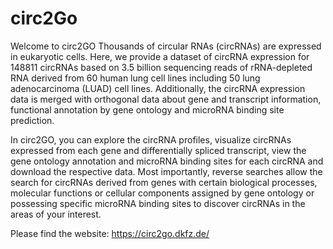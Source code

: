 # circ2Go


Welcome to circ2GO
Thousands of circular RNAs (circRNAs) are expressed in eukaryotic cells. Here, we provide a dataset of circRNA expression for 148811 circRNAs based on 3.5 billion sequencing reads of rRNA-depleted RNA derived from 60 human lung cell lines including 50 lung adenocarcinoma (LUAD) cell lines. Additionally, the circRNA expression data is merged with orthogonal data about gene and transcript information, functional annotation by gene ontology and microRNA binding site prediction.

In circ2GO, you can explore the circRNA profiles, visualize circRNAs expressed from each gene and differentially spliced transcript, view the gene ontology annotation and microRNA binding sites for each circRNA and download the respective data. Most importantly, reverse searches allow the search for circRNAs derived from genes with certain biological processes, molecular functions or cellular components assigned by gene ontology or possessing specific microRNA binding sites to discover circRNAs in the areas of your interest.

Please find the website: https://circ2go.dkfz.de/

